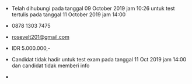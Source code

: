 - Telah dihubungi pada tanggal 09 October 2019 jam 10:26 untuk test tertulis pada tanggal 11 October 2019 jam 14:00

- 0878 1303 7475

- rosevelt201@gmail.com

- IDR 5.000.000,-

- Candidat tidak hadir untuk test exam pada tanggal 11 Oct 2019 jam 14:00 dan candidat tidak memberi info

- 
